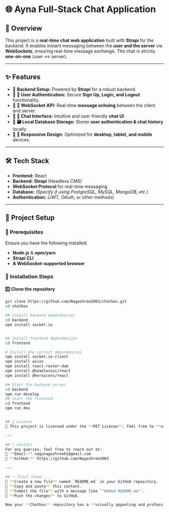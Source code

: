 # 🌐 Ayna Full-Stack Chat Application  

## 📌 Overview  
This project is a **real-time chat web application** built with **Strapi** for the backend. It enables instant messaging between the **user and the server** via **WebSockets**, ensuring real-time message exchange. The chat is strictly **one-on-one** (user ↔ server).  

---

## ✨ Features  
- 🔹 **Backend Setup:** Powered by **Strapi** for a robust backend.  
- 🔹 **🔐 User Authentication:** Secure **Sign Up, Login, and Logout** functionality.  
- 🔹 **🔄 WebSocket API:** Real-time **message echoing** between the client and server.  
- 🔹 **💬 Chat Interface:** Intuitive and user-friendly **chat UI**.  
- 🔹 **🗃️ Local Database Storage:** Stores **user authentication & chat history** locally.  
- 🔹 **📱 Responsive Design:** Optimized for **desktop, tablet, and mobile** devices.  

---

## 🛠️ Tech Stack  
- **Frontend:** React  
- **Backend:** **Strapi** (Headless CMS)  
- **WebSocket Protocol** for real-time messaging  
- **Database:** _(Specify if using PostgreSQL, MySQL, MongoDB, etc.)_  
- **Authentication:** _(JWT, OAuth, or other methods)_  

---

## 📂 Project Setup  

### 🔧 Prerequisites  
Ensure you have the following installed:  
- **Node.js** & **npm/yarn**  
- **Strapi CLI**  
- **A WebSocket-supported browser**  

### 🚀 Installation Steps  

#### 1️⃣ Clone the repository  
```sh
git clone https://github.com/Nagashree2003/chatbox.git  
cd chatbox

## Install backend dependencies
cd backend
npm install socket.io


## Install frontend dependencies
cd frontend

# Install the correct dependencies
npm install socket.io-client
npm install axios
npm install react-router-dom
npm install @headlessui/react
npm install @heroicons/react

## Start the backend server
cd backend
npm run develop
## Start the frontend
cd frontend
npm run dev


## 📜 License  
📄 This project is licensed under the **MIT License**. Feel free to **use and modify** it as per your needs.  

---

## 📩 Contact  
For any queries, feel free to reach out at:  
📧 **Email:** nagunagashree61@gmail.com  
🔗 **GitHub:** https://github.com/Nagashree2003 

---

## ✅ Final Steps  
📌 **Create a new file** named `README.md` in your GitHub repository.  
📌 **Copy and paste** this content.  
📌 **Commit the file** with a message like `"Added README.md"`.  
📌 **Push the changes** to GitHub.  

Now your **Chatbox** repository has a **visually appealing and professional README.md**! 🚀  




